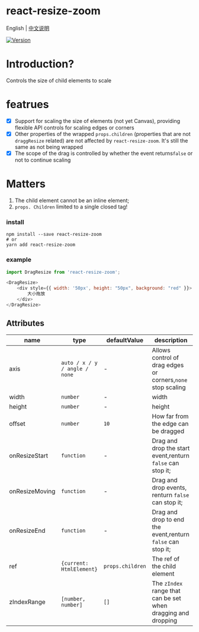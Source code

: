 # react-resize-zoom

English | [中文说明](./README_CN.md)

[![Version](https://img.shields.io/badge/version-2.0.5-green)](https://www.npmjs.com/package/react-resize-zoom)

# Introduction?

Controls the size of child elements to scale

# featrues

- [x] Support for scaling the size of elements (not yet Canvas), providing flexible API controls for scaling edges or corners
- [x] Other properties of the wrapped `props.children` (properties that are not `draggResize` related) are not affected by `react-resize-zoom`. It's still the same as not being wrapped
- [x] The scope of the drag is controlled by whether the event returns`false` or not to continue scaling

# Matters

1. The child element cannot be an inline element;
2. `props. Children` limited to a single closed tag!

### install
```
npm install --save react-resize-zoom
# or
yarn add react-resize-zoom
```

### example
```javascript
import DragResize from 'react-resize-zoom';

<DragResize>
    <div style={{ width: '50px', height: "50px", background: "red" }}>
        大小拖放
    </div>
</DragResize>
```

## Attributes

| name                          | type                  | defaultValue                                                   | description                                                                                                      |
| ----------------------------- | --------------------- | -------------------------------------------------------------- | --------------------------------------------------------------------------------------------------------- |
| axis                          | `auto / x / y / angle / none`            | -                                           | Allows control of drag edges or corners,`none` stop scaling                                                                                  |
| width                         | `number`                          | -                                                  | width                                                                                  |
| height                        | `number`                          | -                                                  | height                                                                                  |
| offset                        | `number`                          | `10`                                               | How far from the edge can be dragged                                                                              |
| onResizeStart                 | `function`                        | -                                                  | Drag and drop the start event,renturn `false` can stop it;                                                                                          |
| onResizeMoving                | `function`                        | -                                                  | Drag and drop events, renturn `false` can stop it;                      |
| onResizeEnd                   | `function`                        | -                                                  | Drag and drop to end the event,renturn `false` can stop it;                                                                                  |
| ref                           | `{current: HtmlElement}`          | `props.children`                                   | The ref of the child element                                                                                  |
| zIndexRange                   | `[number, number]`                | `[]`                                               | The `zIndex` range that can be set when dragging and dropping                                                                                          |




